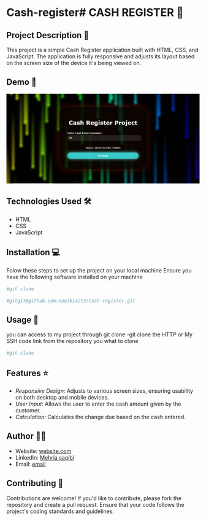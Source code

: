 # Cash-register# CASH REGISTER 🚀

## Project Description 📝

This project is a simple Cash Register application built with HTML, CSS, and JavaScript. The application is fully responsive and adjusts its layout based on the screen size of the device it's being viewed on.

## Demo 📸


![Demo](./cash%20reg.png)

## Technologies Used 🛠️


- HTML
- CSS
- JavaScript

## Installation 💻


Folow these steps to set up the project on your local machine 
Ensure you have the following software installed on your machine

```bash
#git clone
```
```bash
#gitgit@github.com:Saqibi4213/Cash-register.git
```

## Usage 🎯


you can access to my project through git clone 
-git clone the HTTP or My SSH code link from the repository you what to clone 

```bash
#git clone
```

## Features ⭐

- *Responsive Design:* Adjusts to various screen sizes, ensuring usability on both desktop and mobile devices.
- *User Input:* Allows the user to enter the cash amount given by the customer.
- *Calculation:* Calculates the change due based on the cash entered.


## Author 👩‍💻
- Website: [website.com](https://saqibi4213.github.io/Cash-register/)
- LinkedIn: [Mehria saqibi](https://www.linkedin.com/in/mehria-saqibi-a386a41a1?utm_source=share&utm_campaign=share_via&utm_content=profile&utm_medium=android_app)
- Email: [email](mosawermh@gmail.com)


## Contributing 🤝

Contributions are welcome! If you'd like to contribute, please fork the repository and create a pull request. Ensure that your code follows the project's coding standards and guidelines.
